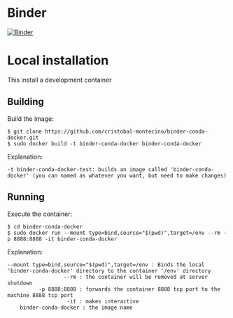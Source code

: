 # Binder

[![Binder](https://mybinder.org/badge_logo.svg)](https://mybinder.org/v2/gh/cristobal-montecino/binder-conda-docker/master?urlpath=lab%2Ftree%2Fmain.ipynb)

# Local installation

This install a development container

## Building

Build the image:

```
$ git clone https://github.com/cristobal-montecino/binder-conda-docker.git
$ sudo docker build -t binder-conda-docker binder-conda-docker
```

Explanation:

```
-t binder-conda-docker-test: builds an image called 'binder-conda-docker' (you can named as whatever you want, but need to make changes)
```

## Running

Execute the container:

```
$ cd binder-conda-docker
$ sudo docker run --mount type=bind,source="$(pwd)",target=/env --rm -p 8888:8888 -it binder-conda-docker
```

Explanation:

```
--mount type=bind,source="$(pwd)",target=/env : Binds the local 'binder-conda-docker' directory to the container '/env' directory
                  --rm : the container will be removed at server shutdown
          -p 8888:8888 : forwards the container 8888 tcp port to the machine 8888 tcp port
                   -it : makes interactive
    binder-conda-docker : the image name
```
